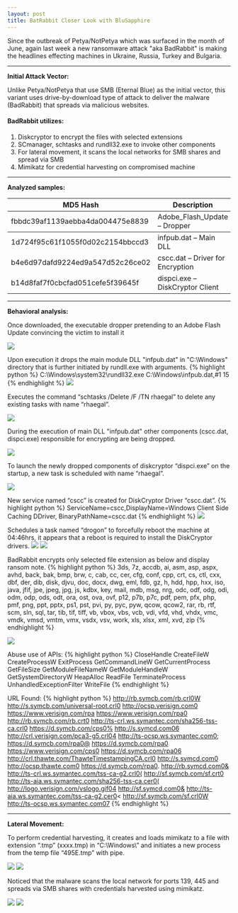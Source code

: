 ```yaml
---
layout: post
title: BatRabbit Closer Look with BluSapphire
---
```


Since the outbreak of Petya/NotPetya which was surfaced in the month of June, again last week a new ransomware attack "aka BadRabbit" is making the headlines effecting machines in Ukraine, Russia, Turkey and Bulgaria. 

----

<strong>Initial Attack Vector:</strong>

Unlike Petya/NotPetya that use SMB (Eternal Blue) as the initial vector, this variant uses drive-by-download type of attack to deliver the malware (BadRabbit) that spreads via malicious websites. 

#### BadRabbit utilizes:
1.   Diskcryptor to encrypt the files with selected extensions
2.   SCmanager, schtasks and rundll32.exe to invoke other components
3.   For lateral movement, it scans the local networks for SMB shares and spread via SMB
4.   Mimikatz for credential harvesting on compromised machine

----

<strong>Analyzed samples:</strong>

<table>
  <thead>
    <tr>
      <th>MD5 Hash</th>
      <th>Description</th>
    </tr>
  </thead>
  <tbody>
    <tr>
      <td>fbbdc39af1139aebba4da004475e8839</td>
      <td>Adobe_Flash_Update – Dropper</td>
    </tr>
  </tbody>
  <tbody>
    <tr>
      <td>1d724f95c61f1055f0d02c2154bbccd3</td>
      <td>infpub.dat – Main DLL</td>
    </tr>
    <tr>
      <td>b4e6d97dafd9224ed9a547d52c26ce02</td>
      <td>cscc.dat – Driver for Encryption</td>
    </tr>
    <tr>
      <td>b14d8faf7f0cbcfad051cefe5f39645f</td>
      <td>dispci.exe – DiskCryptor Client</td>
    </tr>
  </tbody>
</table>

----


<strong>Behavioral analysis:</strong>

Once downloaded, the executable dropper pretending to an Adobe Flash Update convincing the victim to install it

<img src="{{ site.baseurl }}/public/bad00.jpg">



Upon execution it drops the main module DLL "infpub.dat" in "C:\Windows" directory that is further initiated by rundll.exe with arguments.
{% highlight python %}
C:\Windows\system32\rundll32.exe C:\Windows\infpub.dat,#1 15
{% endhighlight %}
<img src="{{ site.baseurl }}/public/bad01.jpg">



Executes the command “schtasks /Delete /F /TN rhaegal” to delete any existing tasks with name “rhaegal”.

<img src="{{ site.baseurl }}/public/bad02.jpg">


During the execution of main DLL "infpub.dat" other components  (cscc.dat, dispci.exe) responsible for encrypting are being dropped.

<img src="{{ site.baseurl }}/public/bad03.jpg">


To launch the newly dropped components of diskcryptor “dispci.exe” on the startup, a new task is scheduled with name “rhaegal”.

<img src="{{ site.baseurl }}/public/bad04.jpg">


New service named “cscc” is created for DiskCryptor Driver “cscc.dat”.
{% highlight python %}
ServiceName=cscc,DisplayName=Windows Client Side Caching DDriver, BinaryPathName=cscc.dat
{% endhighlight %}
<img src="{{ site.baseurl }}/public/bad05.jpg">


Schedules a task named “drogon” to forcefully reboot the machine at 04:46hrs, it appears that a reboot is required to install the DiskCryptor drivers.
<img src="{{ site.baseurl }}/public/bad06.jpg">
<img src="{{ site.baseurl }}/public/bad07.jpg">

BadRabbit encrypts only selected file extension as below and display ransom note.
{% highlight python %}
3ds, 7z, accdb, ai, asm, asp, aspx, avhd, back, bak, bmp, brw, c, cab, cc, cer, cfg, conf, cpp, crt, cs, ctl, cxx, dbf, der, dib, disk, djvu, doc, docx, dwg, eml, fdb, gz, h, hdd, hpp, hxx, iso, java, jfif, jpe, jpeg, jpg, js, kdbx, key, mail, mdb, msg, nrg, odc, odf, odg, odi, odm, odp, ods, odt, ora, ost, ova, ovf, p12, p7b, p7c, pdf, pem, pfx, php, pmf, png, ppt, pptx, ps1, pst, pvi, py, pyc, pyw, qcow, qcow2, rar, rb, rtf, scm, sln, sql, tar, tib, tif, tiff, vb, vbox, vbs, vcb, vdi, vfd, vhd, vhdx, vmc, vmdk, vmsd, vmtm, vmx, vsdx, vsv, work, xls, xlsx, xml, xvd, zip
{% endhighlight %}

<img src="{{ site.baseurl }}/public/bad000.jpg">

Abuse use of APIs:
{% highlight python %}
CloseHandle
CreateFileW
CreateProcessW
ExitProcess
GetCommandLineW
GetCurrentProcess
GetFileSize
GetModuleFileNameW
GetModuleHandleW
GetSystemDirectoryW
HeapAlloc
ReadFile
TerminateProcess
UnhandledExceptionFilter
WriteFile
{% endhighlight %}

URL Found:
{% highlight python %}
http://rb.symcb.com/rb.crl0W
http://s.symcb.com/universal-root.crl0
http://ocsp.verisign.com0
https://www.verisign.com/rpa
https://www.verisign.com/rpa0
http://rb.symcb.com/rb.crt0
http://ts-crl.ws.symantec.com/sha256-tss-ca.crl0
https://d.symcb.com/cps0%
http://s.symcd.com06
http://crl.verisign.com/pca3-g5.crl04
http://ts-ocsp.ws.symantec.com0;
https://d.symcb.com/rpa0@
https://d.symcb.com/rpa0
https://www.verisign.com/cps0
https://d.symcb.com/rpa06
http://crl.thawte.com/ThawteTimestampingCA.crl0
http://s.symcd.com0
http://ocsp.thawte.com0
https://d.symcb.com/rpa0.
http://rb.symcd.com0&
http://ts-crl.ws.symantec.com/tss-ca-g2.crl0(
http://sf.symcb.com/sf.crt0
http://ts-aia.ws.symantec.com/sha256-tss-ca.cer0(
http://logo.verisign.com/vslogo.gif04
http://sf.symcd.com0&
http://ts-aia.ws.symantec.com/tss-ca-g2.cer0<
http://sf.symcb.com/sf.crl0W
http://ts-ocsp.ws.symantec.com07
{% endhighlight %}

----


<strong>Lateral Movement:</strong>

To perform credential harvesting, it creates and loads mimikatz to a file with extension “.tmp” (xxxx.tmp) in “C:\Windows\” and initiates a new process from the temp file “495E.tmp” with pipe.

<img src="{{ site.baseurl }}/public/bad08.jpg">
<img src="{{ site.baseurl }}/public/bad09.jpg">

Noticed that the malware scans the local network for ports 139, 445 and spreads via SMB shares with credentials harvested using mimikatz.

<img src="{{ site.baseurl }}/public/bad10.jpg">
<img src="{{ site.baseurl }}/public/bad11.jpg">


